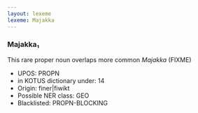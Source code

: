 ```yaml
---
layout: lexeme
lexeme: Majakka
---
```


###  Majakka₁

This rare proper noun overlaps more common *Majakka* (FIXME)
* UPOS:  PROPN
* in KOTUS dictionary under:  14
* Origin:  finer|fiwikt
* Possible NER class:  GEO
* Blacklisted:  PROPN-BLOCKING

